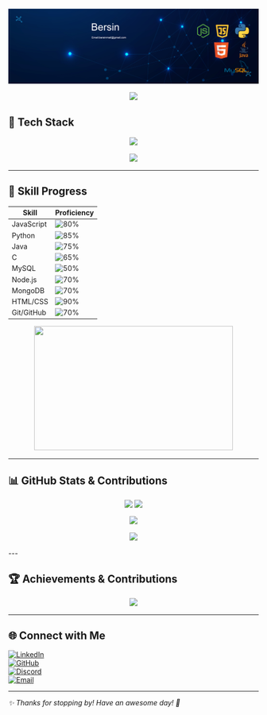 ![Banner](banner)

<div align="center">
  <img src="https://readme-typing-svg.herokuapp.com?font=Fira+Code&size=30&pause=1000&color=00FFFF&width=500&lines=👋+Hi+there,+I'm+Bersin+S!;Welcome+to+my+GitHub!+🚀" />
</div>

## 🚀 Tech Stack

<p align="center">
<img src="https://readme-typing-svg.herokuapp.com?font=Fira+Code&size=22&pause=1000&color=0077B6&width=700&lines=🤖+Machine+Learning+Engineer+%7C+Software+Developer;🚀+Backend+Enthusiast+%7C+Tech+Innovator;⚡+Building+Scalable+and+Efficient+Solutions!" />
</p>

<p align="center">
<img src="https://skillicons.dev/icons?i=java,python,javascript,nodejs,mongodb,firebase,github,c,mysql,linux,html,react,git,css,express" />
</p>

---

## 🎯 Skill Progress

| Skill          | Proficiency |
|---------------|------------|
| JavaScript    | ![80%](https://img.shields.io/badge/JavaScript-80%25-yellow) |
| Python        | ![85%](https://img.shields.io/badge/Python-85%25-blue) |
| Java          | ![75%](https://img.shields.io/badge/Java-75%25-red) |
| C             | ![65%](https://img.shields.io/badge/C-65%25-lightgrey) |
| MySQL         | ![50%](https://img.shields.io/badge/MySQL-50%25-blue) |
| Node.js       | ![70%](https://img.shields.io/badge/Node.js-70%25-green) |
| MongoDB       | ![70%](https://img.shields.io/badge/MongoDB-70%25-brightgreen) |
| HTML/CSS      | ![90%](https://img.shields.io/badge/HTML%2FCSS-90%25-orange) |
| Git/GitHub    | ![70%](https://img.shields.io/badge/Git%2FGitHub-70%25-lightgrey) |

<p align="center">
  <img src="https://media.giphy.com/media/qgQUggAC3Pfv687qPC/giphy.gif" width="400" height="250"/>
</p>

---

## 📊 GitHub Stats & Contributions

<p align="center">
  <img src="https://github-readme-stats.vercel.app/api?username=bersinberz&show_icons=true&theme=radical&count_private=true" height="180em"/>
  <img src="https://github-readme-streak-stats.herokuapp.com/?user=bersinberz&theme=radical" height="180em"/>
</p>

<p align="center">
  <img src="https://github-readme-stats.vercel.app/api/top-langs/?username=bersinberz&layout=compact&theme=radical" height="150em"/>
</p>

<p align="center">
  <img src="https://github-readme-activity-graph.vercel.app/graph?username=bersinberz&theme=radical&area=true&hide_border=true&bg_color=00000000" />
</p>
---

## 🏆 Achievements & Contributions

<p align="center">
  <img src="https://github-profile-trophy.vercel.app/?username=bersinberz&theme=radical&column=6" />
</p>

---

## 🌐 Connect with Me  

[![LinkedIn](https://img.shields.io/badge/LinkedIn-0A66C2?style=for-the-badge&logo=linkedin&logoColor=white)](https://www.linkedin.com/in/bersin-s-4b4938296/)  
[![GitHub](https://img.shields.io/badge/GitHub-181717?style=for-the-badge&logo=github&logoColor=white)](https://github.com/Bersinberz)  
[![Discord](https://img.shields.io/badge/Discord-5865F2?style=for-the-badge&logo=discord&logoColor=white)](https://discord.com/users/Spidy)  
[![Email](https://img.shields.io/badge/Email-D14836?style=for-the-badge&logo=gmail&logoColor=white)](mailto:bersinberz04@gmail.com)  

---

_✨ Thanks for stopping by! Have an awesome day! 🚀_
